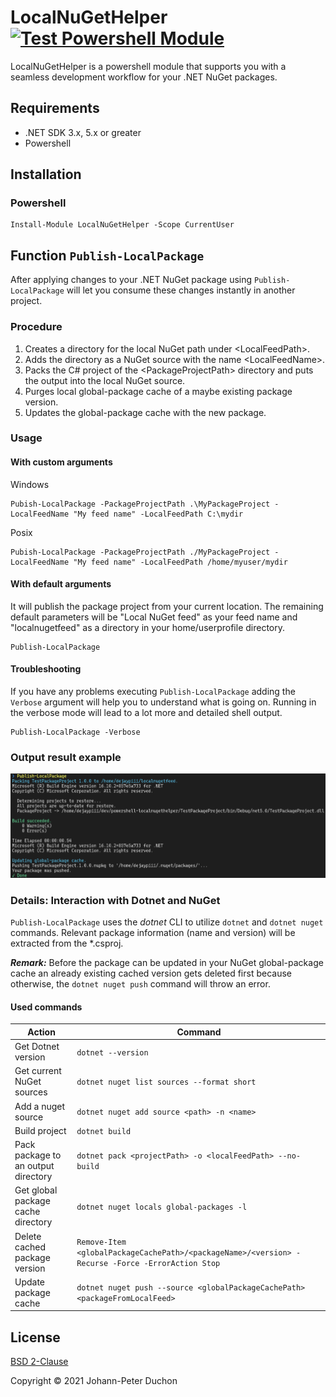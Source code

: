 # LocalNuGetHelper [![Test Powershell Module](https://github.com/dejaypiii/powershell-localnugethelper/actions/workflows/test.yml/badge.svg?branch=main)](https://github.com/dejaypiii/powershell-localnugethelper/actions/workflows/test.yml)

LocalNuGetHelper is a powershell module that supports you with a seamless development workflow for your .NET NuGet packages.

## Requirements

- .NET SDK 3.x, 5.x or greater
- Powershell

## Installation

### Powershell

``` pwsh
Install-Module LocalNuGetHelper -Scope CurrentUser
```

## Function `Publish-LocalPackage`

After applying changes to your .NET NuGet package using `Publish-LocalPackage` will let you consume these changes instantly in another project.

### Procedure

1. Creates a directory for the local NuGet path under \<LocalFeedPath>.
2. Adds the directory as a NuGet source with the name \<LocalFeedName>.
3. Packs the C# project of the \<PackageProjectPath> directory and puts the output into the local NuGet source.
4. Purges local global-package cache of a maybe existing package version.
5. Updates the global-package cache with the new package.

### Usage

#### With custom arguments

Windows

``` pwsh
Pubish-LocalPackage -PackageProjectPath .\MyPackageProject -LocalFeedName "My feed name" -LocalFeedPath C:\mydir
```

Posix

``` pwsh
Pubish-LocalPackage -PackageProjectPath ./MyPackageProject -LocalFeedName "My feed name" -LocalFeedPath /home/myuser/mydir
```

#### With default arguments

It will publish the package project from your current location.
The remaining default parameters will be "Local NuGet feed" as your feed name and "localnugetfeed" as a directory in your home/userprofile directory.


``` pwsh
Publish-LocalPackage
```

#### Troubleshooting

If you have any problems executing `Publish-LocalPackage` adding the `Verbose` argument will help you to understand what is going on.
Running in the verbose mode will lead to a lot more and detailed shell output.

``` pwsh
Publish-LocalPackage -Verbose
```

### Output result example

![Output example](output_example.png)

### Details: Interaction with Dotnet and NuGet

`Publish-LocalPackage` uses the *dotnet* CLI to utilize `dotnet` and `dotnet nuget` commands.
Relevant package information (name and version) will be extracted from the *.csproj.

_**Remark:**_ Before the package can be updated in your NuGet global-package cache an already existing cached version gets deleted first because otherwise, the `dotnet nuget push` command will throw an error.

#### Used commands

Action                                 | Command
-------------------------------------- | ----------------------------------------------------------
Get Dotnet version                     | `dotnet --version`
Get current NuGet sources              | `dotnet nuget list sources --format short`
Add a nuget source                     | `dotnet nuget add source <path> -n <name>`
Build project                          | `dotnet build`
Pack package to an output directory    | `dotnet pack <projectPath> -o <localFeedPath> --no-build`
Get global package cache directory     | `dotnet nuget locals global-packages -l`
Delete cached package version          | `Remove-Item <globalPackageCachePath>/<packageName>/<version> -Recurse -Force -ErrorAction Stop`
Update package cache                   | `dotnet nuget push --source <globalPackageCachePath> <packageFromLocalFeed>`

## License

[BSD 2-Clause](LICENSE)

Copyright © 2021 Johann-Peter Duchon
